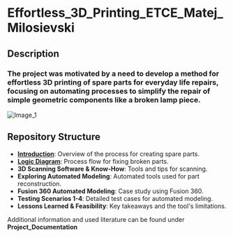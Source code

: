# Effortless_3D_Printing_ETCE_Matej_Milosievski

## Description
### The project was motivated by a need to develop a method for effortless 3D printing of spare parts for everyday life repairs, focusing on automating processes to simplify the repair of simple geometric components like a broken lamp piece.
![Image_1](https://github.com/user-attachments/assets/695149f7-981e-41f4-877d-364ab745e4c9)


## Repository Structure
- [**Introduction**](https://github.com/Matej-Milosievski/Effortless_3D_Printing_ETCE_Matej_Milosievski/blob/main/Introduction.md): Overview of the process for creating spare parts.
- [**Logic Diagram**](https://github.com/Matej-Milosievski/Effortless_3D_Printing_ETCE_Matej_Milosievski/blob/main/Logic_Diagram.md): Process flow for fixing broken parts.
- **3D Scanning Software & Know-How**: Tools and tips for scanning.
- **Exploring Automated Modeling**: Automated tools used for part reconstruction.
- **Fusion 360 Automated Modeling**: Case study using Fusion 360.
- **Testing Scenarios 1-4**: Detailed test cases for automated modeling.
- **Lessons Learned & Feasibility**: Key takeaways and the tool's limitations.

Additional information and used literature can be found under **Project_Documentation**
